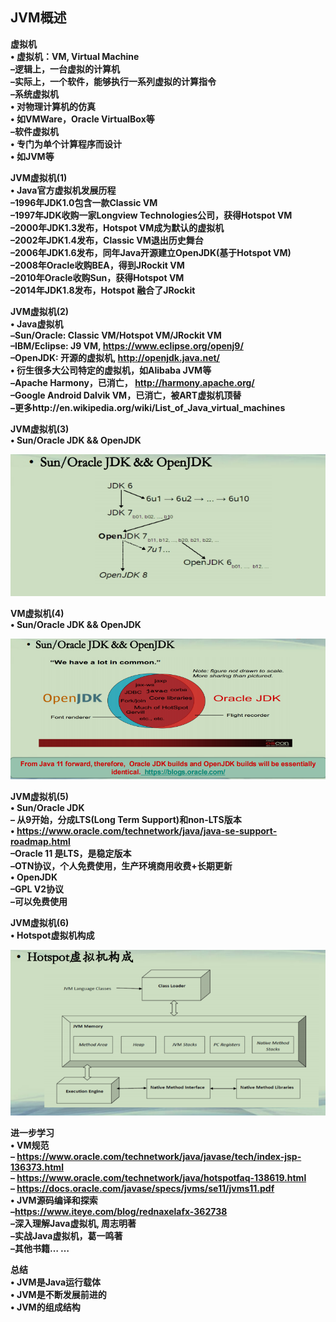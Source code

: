 ## JVM概述

**虚拟机**  
**• 虚拟机：VM, Virtual Machine**  
**–逻辑上，一台虚拟的计算机**  
**–实际上，一个软件，能够执行一系列虚拟的计算指令**  
**–系统虚拟机**  
**• 对物理计算机的仿真**  
**• 如VMWare，Oracle VirtualBox等**  
**–软件虚拟机**  
**• 专门为单个计算程序而设计**  
**• 如JVM等**  



**JVM虚拟机(1)**  
**• Java官方虚拟机发展历程**  
**–1996年JDK1.0包含一款Classic VM**  
**–1997年JDK收购一家Longview Technologies公司，获得Hotspot VM**  
**–2000年JDK1.3发布，Hotspot VM成为默认的虚拟机**  
**–2002年JDK1.4发布，Classic VM退出历史舞台**  
**–2006年JDK1.6发布，同年Java开源建立OpenJDK(基于Hotspot VM)**  
**–2008年Oracle收购BEA，得到JRockit VM**  
**–2010年Oracle收购Sun，获得Hotspot VM**  
**–2014年JDK1.8发布，Hotspot 融合了JRockit**  



**JVM虚拟机(2)**   
**• Java虚拟机**  
**–Sun/Oracle: Classic VM/Hotspot VM/JRockit VM**  
**–IBM/Eclipse: J9 VM, https://www.eclipse.org/openj9/**  
**–OpenJDK: 开源的虚拟机, http://openjdk.java.net/**  
**• 衍生很多大公司特定的虚拟机，如Alibaba JVM等**  
**–Apache Harmony，已消亡， http://harmony.apache.org/**  
**–Google Android Dalvik VM，已消亡，被ART虚拟机顶替**  
**–更多http://en.wikipedia.org/wiki/List_of_Java_virtual_machines**  



**JVM虚拟机(3)**   
**• Sun/Oracle JDK && OpenJDK**  

![jvm虚拟机](./jvm虚拟机.png)



**VM虚拟机(4)**   
**• Sun/Oracle JDK && OpenJDK**  

![jvm4](./jvm4.png)



**JVM虚拟机(5)**   
**• Sun/Oracle JDK**  
**– 从9开始，分成LTS(Long Term Support)和non-LTS版本**  
**• https://www.oracle.com/technetwork/java/java-se-support-roadmap.html**  
**–Oracle 11 是LTS，是稳定版本**  
**–OTN协议，个人免费使用，生产环境商用收费+长期更新**  
**• OpenJDK**  
**–GPL V2协议**  
**–可以免费使用**  



**JVM虚拟机(6)**   
**• Hotspot虚拟机构成**  

![jvm6](./jvm6.png)



**进一步学习**  
**• VM规范**  
**– https://www.oracle.com/technetwork/java/javase/tech/index-jsp-136373.html**  
**– https://www.oracle.com/technetwork/java/hotspotfaq-138619.html**  
**– https://docs.oracle.com/javase/specs/jvms/se11/jvms11.pdf**  
**• JVM源码编译和探索**  
**–https://www.iteye.com/blog/rednaxelafx-362738**  
**–深入理解Java虚拟机, 周志明著**  
**–实战Java虚拟机，葛一鸣著**  
**–其他书籍… …**  



**总结**  
**• JVM是Java运行载体**  
**• JVM是不断发展前进的**  
**• JVM的组成结构**  

